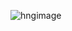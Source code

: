 
![hngimage](https://user-images.githubusercontent.com/71043080/130224436-30577589-ff10-4735-ac8a-28ff8e7e6326.JPG)

